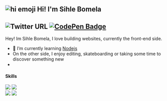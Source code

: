 ## ![hi emoji](https://emojipedia-us.s3.dualstack.us-west-1.amazonaws.com/thumbs/60/whatsapp/116/waving-hand-sign_1f44b.png) Hi! I'm Sihle Bomela

![Twitter URL](https://img.shields.io/twitter/url?label=Twitter&logoColor=%2322272e&style=social&url=https%3A%2F%2Ftwitter.com%2Ftrinitysenpai)
[![CodePen Badge](https://img.shields.io/badge/CodePen-Profile-informational?style=flat&logo=codepen&logoColor=white&color=black)](https://codepen.io/trinitysenpai)
---
Hey! Im Sihle Bomela, I love building websites, currently the front-end side.

- 🌱 I’m currently learning [Nodejs](https://nodejs.org)
- On the other side, I enjoy editing, skateboarding or taking some time to discover something new
- 
#### Skills

![](https://img.shields.io/badge/-Sass-informational?style=flat&logo=Sass&logoColor=white&color=4AB197)
![](https://img.shields.io/badge/CSS-informational?style=flat&logo=css3&logoColor=white&color=4AB197)  
![](https://img.shields.io/badge/-Node.js-informational?style=flat&logo=node.js&logoColor=white&color=4AB197)
![](https://img.shields.io/badge/-Tailwind-informational?style=flat&logo=TailwindCSS&logoColor=white&color=4AB197)
